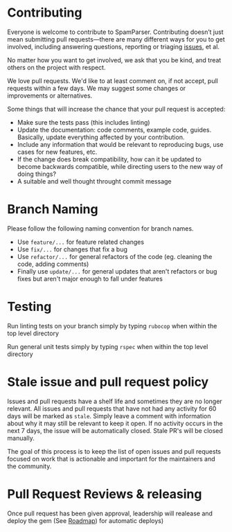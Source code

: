 # Contributing

Everyone is welcome to contribute to SpamParser. Contributing doesn’t just mean submitting pull requests—there are many different ways for you to get involved, including answering questions, reporting or triaging [issues](https://github.com/CareGuide/spam-parser/issues), et al.

No matter how you want to get involved, we ask that you be kind, and treat others on the project with respect.

We love pull requests. We'd like to at least comment on, if not
accept, pull requests within a few days. We may suggest some changes or improvements or alternatives.

Some things that will increase the chance that your pull request is accepted:

* Make sure the tests pass (this includes linting)
* Update the documentation: code comments, example code, guides. Basically,
  update everything affected by your contribution.
* Include any information that would be relevant to reproducing bugs, use cases for new features, etc.
* If the change does break compatibility, how can it be updated to become backwards compatible, while directing users to the new way of doing things?
* A suitable and well thought throught commit message

# Branch Naming

Please follow the following naming convention for branch names.

- Use `feature/...` for feature related changes
- Use `fix/...` for changes that fix a bug
- Use `refactor/...` for general refactors of the code (eg. cleaning the code, adding comments)
- Finally use `update/...` for general updates that aren't refactors or bug fixes but aren't major enough to fall under features

# Testing

Run linting tests on your branch simply by typing `rubocop` when within the top level directory

Run general unit tests simply by typing `rspec` when within the top level directory

# Stale issue and pull request policy

Issues and pull requests have a shelf life and sometimes they are no longer relevant. All issues and pull requests that have not had any activity for 60 days will be marked as `stale`. Simply leave a comment with information about why it may still be relevant to keep it open. If no activity occurs in the next 7 days, the issue will be automatically closed. Stale PR's will be closed manually.

The goal of this process is to keep the list of open issues and pull requests focused on work that is actionable and important for the maintainers and the community.

# Pull Request Reviews & releasing

Once pull request has been given approval, leadership will realease and deploy the gem (See [Roadmap](https://github.com/CareGuide/spam-parser/blob/master/ROADMAP.md)) for automatic deploys)